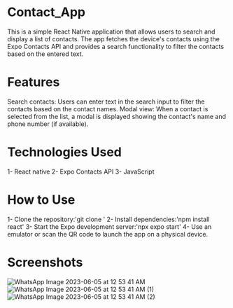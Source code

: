 # Contact_App
This is a simple React Native application that allows users to search and display a list of contacts. The app fetches the device's contacts using the Expo Contacts API and provides a search functionality to filter the contacts based on the entered text.

# Features
Search contacts: Users can enter text in the search input to filter the contacts based on the contact names.
Modal view: When a contact is selected from the list, a modal is displayed showing the contact's name and phone number (if available).

# Technologies Used
1- React native
2- Expo Contacts API
3- JavaScript

# How to Use
1- Clone the repository:'git clone <repository-url>'
2- Install dependencies:'npm install react'
3- Start the Expo development server:'npx expo start'
4- Use an emulator or scan the QR code to launch the app on a physical device.

  # Screenshots
  ![WhatsApp Image 2023-06-05 at 12 53 41 AM](https://github.com/razahamid91/Contact_App/assets/74106196/441a1f23-4028-48f7-8868-8e68bfb0766e)
![WhatsApp Image 2023-06-05 at 12 53 41 AM (1)](https://github.com/razahamid91/Contact_App/assets/74106196/ce0efb5c-ee68-45d1-9aa3-ad80386e0967)
![WhatsApp Image 2023-06-05 at 12 53 41 AM (2)](https://github.com/razahamid91/Contact_App/assets/74106196/4a2d641f-72ea-4e75-847d-84aad69efa9b)
